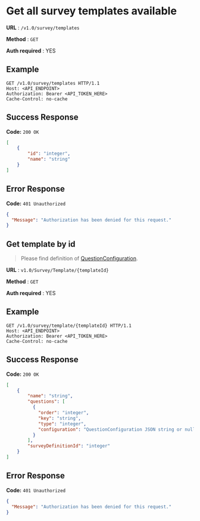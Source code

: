 # Get all survey templates available

**URL** : `/v1.0/survey/templates`

**Method** : `GET`

**Auth required** : YES

## Example

``` http
GET /v1.0/survey/templates HTTP/1.1
Host: <API_ENDPOINT>
Authorization: Bearer <API_TOKEN_HERE>
Cache-Control: no-cache
```

## Success Response

**Code:** `200 OK`

``` json
[
    {
        "id": "integer",
        "name": "string"
    }
]
```

## Error Response

**Code:** `401 Unauthorized`

```json
{
  "Message": "Authorization has been denied for this request."
}
```


## Get template by id

>Please find definition of [QuestionConfiguration](./survey-interfaces.md#questionconfiguration).

**URL** : `v1.0/Survey/Template/{templateId}`

**Method** : `GET`

**Auth required** : YES

## Example

``` http
GET /v1.0/survey/template/{templateId} HTTP/1.1
Host: <API_ENDPOINT>
Authorization: Bearer <API_TOKEN_HERE>
Cache-Control: no-cache
```

## Success Response

**Code:** `200 OK`

``` json
[
    {
        "name": "string",
        "questions": [
          {
            "order": "integer",
            "key": "string",
            "type": "integer",
            "configuration": "QuestionConfiguration JSON string or null"
          }
        ],
        "surveyDefinitionId": "integer"
    }
]
```

## Error Response

**Code:** `401 Unauthorized`

```json
{
  "Message": "Authorization has been denied for this request."
}
```